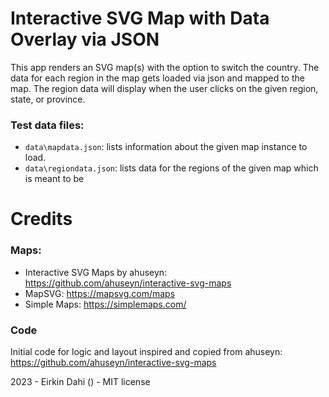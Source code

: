 # Interactive SVG Map with Data Overlay via JSON

This app renders an SVG map(s) with the option to switch the country. The data for each region in the map gets loaded via json and mapped to the map. The region data will display when the user clicks on the given region, state, or province.

### Test data files:

* `data\mapdata.json`: lists information about the given map instance to load.
* `data\regiondata.json`: lists data for the regions of the given map which is meant to be 


# Credits

### Maps:

* Interactive SVG Maps by ahuseyn: https://github.com/ahuseyn/interactive-svg-maps
* MapSVG: https://mapsvg.com/maps
* Simple Maps: https://simplemaps.com/

### Code

Initial code for logic and layout inspired and copied from ahuseyn: https://github.com/ahuseyn/interactive-svg-maps

2023 - Eirkin Dahi () - MIT license

